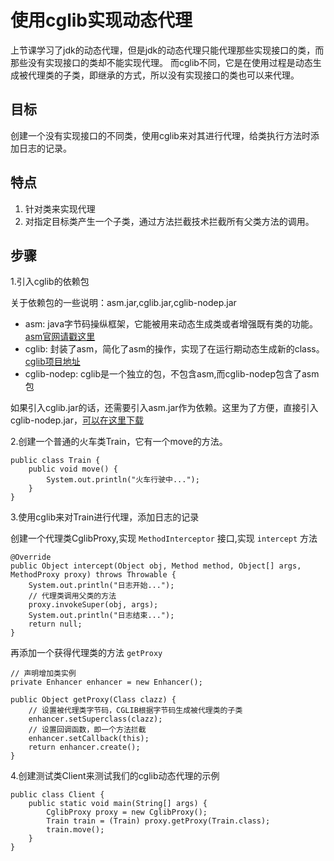 # 使用cglib实现动态代理

上节课学习了jdk的动态代理，但是jdk的动态代理只能代理那些实现接口的类，而那些没有实现接口的类却不能实现代理。
而cglib不同，它是在使用过程是动态生成被代理类的子类，即继承的方式，所以没有实现接口的类也可以来代理。

## 目标

创建一个没有实现接口的不同类，使用cglib来对其进行代理，给类执行方法时添加日志的记录。

## 特点

1. 针对类来实现代理
2. 对指定目标类产生一个子类，通过方法拦截技术拦截所有父类方法的调用。

## 步骤

1.引入cglib的依赖包

关于依赖包的一些说明：asm.jar,cglib.jar,cglib-nodep.jar

- asm: java字节码操纵框架，它能被用来动态生成类或者增强既有类的功能。[asm官网请戳这里](http://asm.ow2.org/)
- cglib: 封装了asm，简化了asm的操作，实现了在运行期动态生成新的class。 [cglib项目地址](https://github.com/cglib/cglib)
- cglib-nodep: cglib是一个独立的包，不包含asm,而cglib-nodep包含了asm包

如果引入cglib.jar的话，还需要引入asm.jar作为依赖。这里为了方便，直接引入cglib-nodep.jar，[可以在这里下载](https://github.com/cglib/cglib/releases/tag/RELEASE_3_2_2)

2.创建一个普通的火车类Train，它有一个move的方法。

```
public class Train {
    public void move() {
        System.out.println("火车行驶中...");
    }
}
```

3.使用cglib来对Train进行代理，添加日志的记录

创建一个代理类CglibProxy,实现 `MethodInterceptor` 接口,实现 `intercept` 方法

```
@Override
public Object intercept(Object obj, Method method, Object[] args, MethodProxy proxy) throws Throwable {
    System.out.println("日志开始...");
    // 代理类调用父类的方法
    proxy.invokeSuper(obj, args);
    System.out.println("日志结束...");
    return null;
}
```

再添加一个获得代理类的方法 `getProxy`

```
// 声明增加类实例
private Enhancer enhancer = new Enhancer();

public Object getProxy(Class clazz) {
    // 设置被代理类字节码，CGLIB根据字节码生成被代理类的子类
    enhancer.setSuperclass(clazz);
    // 设置回调函数，即一个方法拦截
    enhancer.setCallback(this);
    return enhancer.create();
}
```

4.创建测试类Client来测试我们的cglib动态代理的示例

```
public class Client {
    public static void main(String[] args) {
        CglibProxy proxy = new CglibProxy();
        Train train = (Train) proxy.getProxy(Train.class);
        train.move();
    }
}
```

